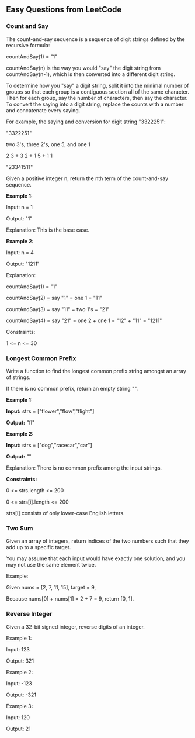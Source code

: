## Easy Questions from LeetCode

### Count and Say

The count-and-say sequence is a sequence of digit strings defined by the recursive formula:

countAndSay(1) = "1"

countAndSay(n) is the way you would "say" the digit string from countAndSay(n-1), which is then converted into a different digit string.

To determine how you "say" a digit string, split it into the minimal number of groups so that each group is a contiguous section all of the same character. Then for each group, say the number of characters, then say the character. To convert the saying into a digit string, replace the counts with a number and concatenate every saying.

For example, the saying and conversion for digit string "3322251":

"3322251"

two 3's, three 2's, one 5, and one 1

2 3 + 3 2 + 1 5 + 1 1

"23341511"


Given a positive integer n, return the nth term of the count-and-say sequence.

 

**Example 1:**

Input: n = 1

Output: "1"

Explanation: This is the base case.

**Example 2:**

Input: n = 4

Output: "1211"

Explanation:

countAndSay(1) = "1"

countAndSay(2) = say "1" = one 1 = "11"

countAndSay(3) = say "11" = two 1's = "21"

countAndSay(4) = say "21" = one 2 + one 1 = "12" + "11" = "1211"


Constraints:

1 <= n <= 30

### Longest Common Prefix

Write a function to find the longest common prefix string amongst an array of strings.

If there is no common prefix, return an empty string "".

 

**Example 1:**

  **Input:** strs = ["flower","flow","flight"]

  **Output:** "fl"

**Example 2:**

  **Input:** strs = ["dog","racecar","car"]

  **Output:** ""

  Explanation: There is no common prefix among the input strings.
 

**Constraints:**

  0 <= strs.length <= 200

  0 <= strs[i].length <= 200

  strs[i] consists of only lower-case English letters.


### Two Sum

Given an array of integers, return indices of the two numbers such that they add up to a specific target.

You may assume that each input would have exactly one solution, and you may not use the same element twice.

Example:

Given nums = [2, 7, 11, 15], target = 9,

Because nums[0] + nums[1] = 2 + 7 = 9,
return [0, 1].

### Reverse Integer

Given a 32-bit signed integer, reverse digits of an integer.

Example 1:

  Input: 123

  Output: 321

Example 2:

  Input: -123

  Output: -321

Example 3:

  Input: 120

  Output: 21
